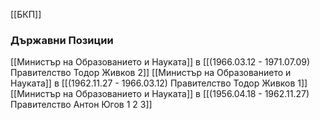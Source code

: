 [[БКП]]

### Държавни Позиции
[[Министър на Образованието и Науката]] в [[(1966.03.12 - 1971.07.09) Правителство Тодор Живков 2]]
[[Министър на Образованието и Науката]] в [[(1962.11.27 - 1966.03.12) Правителство Тодор Живков 1]]
[[Министър на Образованието и Науката]] в [[(1956.04.18 - 1962.11.27) Правителство Антон Югов 1 2 3]]